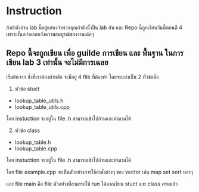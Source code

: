 # Instruction 
ถ้ากำลังอ่าน lab นี้อยู่แสดงว่าพวกคุณกำลังนั้งปั่น lab กัน และ  Repo นี้ถูกเขียนวันนี้ตอนตี 4 เพราะงั้นอย่าคาดหวังความสมบูรณ์ของงานเด้อๆ 

## Repo นี้จะถูกเขียน เพื่อ guilde การเขียน และ พื้นฐาน ในการเขียน lab 3 เท่านั้น จะไม่มีการเฉลย

เริ่มต้นจาก สิ่งที่เราต้องทำหลัก จะมีอยู่ 4 file ที่ต้องทำ โดยจะแบ่งเป็น 2 หัวข้อคือ 

1. หัวข้อ stuct 
- lookup_table_utils.h
- lookup_table_utils.cpp

โดย instuction จะอยู่ใน file .h สามารถเข้าไปอ่านและทำตามได้

2. หัวข้อ class
- lookup_table.h
- lookup_table.cpp

โดย instuction จะอยู่ใน file .h สามารถเข้าไปอ่านและทำตามได้

โดย file example.cpp จะเป็นตัวอย่างการใช้คำสั่งต่างๆ ของ vector เช่น map set sort บลาๆ 

และ file main คือ file ตัวอย่างที่สามารถใช้ run ได้หากเขียน stuct และ class ครบแล้ว




